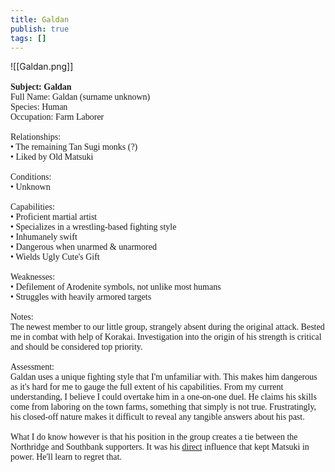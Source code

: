 ```yaml
---
title: Galdan
publish: true
tags: []
---
```

![[Galdan.png]]
<span style="font-family: 'Lucida Handwriting'; font-optical-sizing: auto; font-style: normal; word-break: break-word;"><br><br>**Subject: Galdan**<br>Full Name: Galdan (surname unknown)<br>Species: Human<br>Occupation: Farm Laborer<br><br>Relationships:
<br><span>&bull;</span> The remaining Tan Sugi monks (?)
<br><span>&bull;</span> Liked by Old Matsuki
<br><br>
Conditions:
<br><span>&bull;</span> Unknown
<br><br>
Capabilities:
<br><span>&bull;</span> Proficient martial artist
<br><span>&bull;</span> Specializes in a wrestling-based fighting style
<br><span>&bull;</span> Inhumanely swift
<br><span>&bull;</span> Dangerous when unarmed & unarmored
<br><span>&bull;</span> Wields Ugly Cute's Gift
<br><br>
Weaknesses:
<br><span>&bull;</span> Defilement of Arodenite symbols, not unlike most humans
<br><span>&bull;</span> Struggles with heavily armored targets
<br><br>
Notes: 
<br>The newest member to our little group, strangely absent during the original attack. Bested me in combat with help of Korakai. Investigation into the origin of his strength is critical and should be considered top priority.
<br><br>Assessment: 
<br>Galdan uses a unique fighting style that I'm unfamiliar with. This makes him dangerous as it's hard for me to gauge the full extent of his capabilities. From my current understanding, I believe I could overtake him in a one-on-one duel. He claims his skills come from laboring on the town farms, something that simply is not true. Frustratingly, his closed-off nature makes it difficult to reveal any tangible answers about his past.<br><br>What I do know however is that his position in the group creates a tie between the Northridge and Southbank supporters. It was his <u>direct</u> influence that kept Matsuki in power. He'll learn to regret that.</span>
